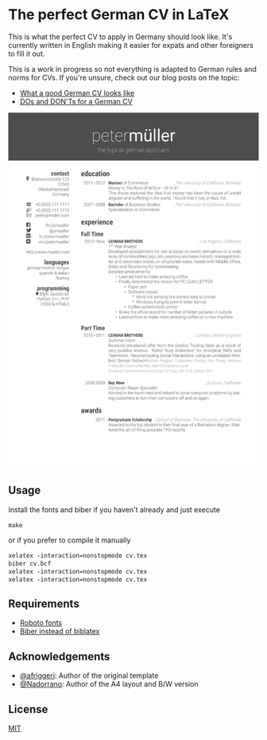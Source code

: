 # The perfect German CV in LaTeX

This is what the perfect CV to apply in Germany should look like. It's currently written in English making it easier for expats and other foreigners to fill it out.

This is a work in progress so not everything is adapted to German rules and norms for CVs. If you're unsure, check out our blog posts on the topic:
* [What a good German CV looks like](http://www.germanitjobs.com/blog/what-a-good-german-cv-looks-like/)
* [DOs and DON'Ts for a German CV](http://www.germanitjobs.com/blog/a-german-cv-some-dos-and-no-we-always-keep-things-positive/)

![Preview of the perfect German CV](cv.jpg)

## Usage
Install the fonts and biber if you haven't already and just execute

```
make
```

or if you prefer to compile it manually

```
xelatex -interaction=nonstopmode cv.tex
biber cv.bcf
xelatex -interaction=nonstopmode cv.tex
xelatex -interaction=nonstopmode cv.tex
```

## Requirements
* [Roboto fonts](https://material.google.com/resources/roboto-noto-fonts.html)
* [Biber instead of biblatex](http://biblatex-biber.sourceforge.net/)

## Acknowledgements
* [@afriggeri](https://github.com/afriggeri): Author of the original template
* [@Nadorrano](https://github.com/Nadorrano/cv-friggeri-x): Author of the A4 layout and B/W version

## License
[MIT](LICENSE)
